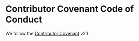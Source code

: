 # Contributor Covenant Code of Conduct

We follow the [Contributor Covenant](https://www.contributor-covenant.org/version/2/1/code_of_conduct/) v2.1.

<!-- Instances of abusive, harassing, or otherwise unacceptable behaviour may be reported by contacting the project team at conduct@dso.example.com. -->
